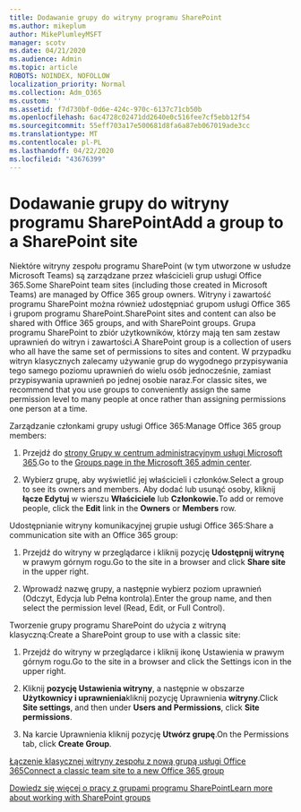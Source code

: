 ```yaml
---
title: Dodawanie grupy do witryny programu SharePoint
ms.author: mikeplum
author: MikePlumleyMSFT
manager: scotv
ms.date: 04/21/2020
ms.audience: Admin
ms.topic: article
ROBOTS: NOINDEX, NOFOLLOW
localization_priority: Normal
ms.collection: Adm_O365
ms.custom: ''
ms.assetid: f7d730bf-0d6e-424c-970c-6137c71cb50b
ms.openlocfilehash: 6ac4728c02471dd2640e0c516fee7cf5ebb12f54
ms.sourcegitcommit: 55eff703a17e500681d8fa6a87eb067019ade3cc
ms.translationtype: MT
ms.contentlocale: pl-PL
ms.lasthandoff: 04/22/2020
ms.locfileid: "43676399"
---
```

# <a name="add-a-group-to-a-sharepoint-site"></a><span data-ttu-id="87a76-102">Dodawanie grupy do witryny programu SharePoint</span><span class="sxs-lookup"><span data-stu-id="87a76-102">Add a group to a SharePoint site</span></span>

<span data-ttu-id="87a76-103">Niektóre witryny zespołu programu SharePoint (w tym utworzone w usłudze Microsoft Teams) są zarządzane przez właścicieli grup usługi Office 365.</span><span class="sxs-lookup"><span data-stu-id="87a76-103">Some SharePoint team sites (including those created in Microsoft Teams) are managed by Office 365 group owners.</span></span> <span data-ttu-id="87a76-104">Witryny i zawartość programu SharePoint można również udostępniać grupom usługi Office 365 i grupom programu SharePoint.</span><span class="sxs-lookup"><span data-stu-id="87a76-104">SharePoint sites and content can also be shared with Office 365 groups, and with SharePoint groups.</span></span> <span data-ttu-id="87a76-105">Grupa programu SharePoint to zbiór użytkowników, którzy mają ten sam zestaw uprawnień do witryn i zawartości.</span><span class="sxs-lookup"><span data-stu-id="87a76-105">A SharePoint group is a collection of users who all have the same set of permissions to sites and content.</span></span> <span data-ttu-id="87a76-106">W przypadku witryn klasycznych zalecamy używanie grup do wygodnego przypisywania tego samego poziomu uprawnień do wielu osób jednocześnie, zamiast przypisywania uprawnień po jednej osobie naraz.</span><span class="sxs-lookup"><span data-stu-id="87a76-106">For classic sites, we recommend that you use groups to conveniently assign the same permission level to many people at once rather than assigning permissions one person at a time.</span></span>
  
<span data-ttu-id="87a76-107">Zarządzanie członkami grupy usługi Office 365:</span><span class="sxs-lookup"><span data-stu-id="87a76-107">Manage Office 365 group members:</span></span>
  
1. <span data-ttu-id="87a76-108">Przejdź do [strony Grupy w centrum administracyjnym usługi Microsoft 365](https://portal.office.com/adminportal/home#/groups).</span><span class="sxs-lookup"><span data-stu-id="87a76-108">Go to the [Groups page in the Microsoft 365 admin center](https://portal.office.com/adminportal/home#/groups).</span></span>
    
2. <span data-ttu-id="87a76-109">Wybierz grupę, aby wyświetlić jej właścicieli i członków.</span><span class="sxs-lookup"><span data-stu-id="87a76-109">Select a group to see its owners and members.</span></span> <span data-ttu-id="87a76-110">Aby dodać lub usunąć osoby, kliknij **łącze Edytuj** w wierszu **Właściciele** lub **Członkowie.**</span><span class="sxs-lookup"><span data-stu-id="87a76-110">To add or remove people, click the **Edit** link in the **Owners** or **Members** row.</span></span> 
    
<span data-ttu-id="87a76-111">Udostępnianie witryny komunikacyjnej grupie usługi Office 365:</span><span class="sxs-lookup"><span data-stu-id="87a76-111">Share a communication site with an Office 365 group:</span></span>
  
1. <span data-ttu-id="87a76-112">Przejdź do witryny w przeglądarce i kliknij pozycję **Udostępnij witrynę** w prawym górnym rogu.</span><span class="sxs-lookup"><span data-stu-id="87a76-112">Go to the site in a browser and click **Share site** in the upper right.</span></span> 
    
2. <span data-ttu-id="87a76-113">Wprowadź nazwę grupy, a następnie wybierz poziom uprawnień (Odczyt, Edycja lub Pełna kontrola).</span><span class="sxs-lookup"><span data-stu-id="87a76-113">Enter the group name, and then select the permission level (Read, Edit, or Full Control).</span></span>
    
<span data-ttu-id="87a76-114">Tworzenie grupy programu SharePoint do użycia z witryną klasyczną:</span><span class="sxs-lookup"><span data-stu-id="87a76-114">Create a SharePoint group to use with a classic site:</span></span>
  
1. <span data-ttu-id="87a76-115">Przejdź do witryny w przeglądarce i kliknij ikonę Ustawienia w prawym górnym rogu.</span><span class="sxs-lookup"><span data-stu-id="87a76-115">Go to the site in a browser and click the Settings icon in the upper right.</span></span>
    
2. <span data-ttu-id="87a76-116">Kliknij **pozycję Ustawienia witryny**, a następnie w obszarze **Użytkownicy i uprawnienia**kliknij pozycję Uprawnienia **witryny**.</span><span class="sxs-lookup"><span data-stu-id="87a76-116">Click **Site settings**, and then under **Users and Permissions**, click **Site permissions**.</span></span>
    
3. <span data-ttu-id="87a76-117">Na karcie Uprawnienia kliknij pozycję **Utwórz grupę**.</span><span class="sxs-lookup"><span data-stu-id="87a76-117">On the Permissions tab, click **Create Group**.</span></span>
    
[<span data-ttu-id="87a76-118">Łączenie klasycznej witryny zespołu z nową grupą usługi Office 365</span><span class="sxs-lookup"><span data-stu-id="87a76-118">Connect a classic team site to a new Office 365 group</span></span>](https://go.microsoft.com/fwlink/?linkid=2008654)
  
[<span data-ttu-id="87a76-119">Dowiedz się więcej o pracy z grupami programu SharePoint</span><span class="sxs-lookup"><span data-stu-id="87a76-119">Learn more about working with SharePoint groups</span></span>](https://go.microsoft.com/fwlink/?linkid=874658)
  

